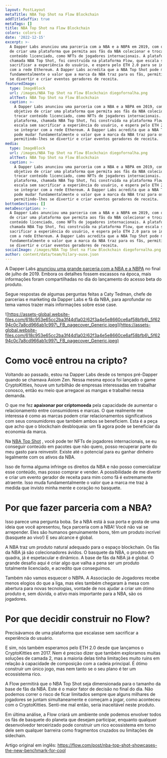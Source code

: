 ```yaml
---
layout: PostLayout
metaTitle: NBA Top Shot na Flow Blockchain
addTitleSuffix: true
metaTags: []
title: NBA Top Shot na Flow Blockchain
colors: colors-d
date: '2022-12-15'
excerpt: >-
  A Dapper Labs anunciou uma parceria com a NBA e a NBPA em 2019, com o objetivo
  de criar uma plataforma que permita aos fãs da NBA colecionar e trocar
  conteúdo licenciado, como NFTs de jogadores internacionais. A plataforma,
  chamada NBA Top Shot, foi construída na plataforma Flow, que escala sem
  sacrificar a experiência do usuário, e espera pelo ETH 2.0 para se integrar
  com a rede Ethereum. A Dapper Labs acredita que a NBA Top Shot pode mudar
  fundamentalmente o valor que a marca da NBA traz para os fãs, permitindo-lhes
  se divertir e criar eventos geradores de receita.
featuredImage:
  type: ImageBlock
  url: /images/NBA Top Shot na Flow Blockchain diegofornalha.png
  altText: NBA Top Shot na Flow Blockchain
  caption: >-
    A Dapper Labs anunciou uma parceria com a NBA e a NBPA em 2019, com o
    objetivo de criar uma plataforma que permita aos fãs da NBA colecionar e
    trocar conteúdo licenciado, como NFTs de jogadores internacionais. A
    plataforma, chamada NBA Top Shot, foi construída na plataforma Flow, que
    escala sem sacrificar a experiência do usuário, e espera pelo ETH 2.0 para
    se integrar com a rede Ethereum. A Dapper Labs acredita que a NBA Top Shot
    pode mudar fundamentalmente o valor que a marca da NBA traz para os fãs,
    permitindo-lhes se divertir e criar eventos geradores de receita.
media:
  type: ImageBlock
  url: /images/NBA Top Shot na Flow Blockchain diegofornalha.png
  altText: NBA Top Shot na Flow Blockchain
  caption: >-
    A Dapper Labs anunciou uma parceria com a NBA e a NBPA em 2019, com o
    objetivo de criar uma plataforma que permita aos fãs da NBA colecionar e
    trocar conteúdo licenciado, como NFTs de jogadores internacionais. A
    plataforma, chamada NBA Top Shot, foi construída na plataforma Flow, que
    escala sem sacrificar a experiência do usuário, e espera pelo ETH 2.0 para
    se integrar com a rede Ethereum. A Dapper Labs acredita que a NBA Top Shot
    pode mudar fundamentalmente o valor que a marca da NBA traz para os fãs,
    permitindo-lhes se divertir e criar eventos geradores de receita.
bottomSections: []
metaDescription: >-
  A Dapper Labs anunciou uma parceria com a NBA e a NBPA em 2019, com o objetivo
  de criar uma plataforma que permita aos fãs da NBA colecionar e trocar
  conteúdo licenciado, como NFTs de jogadores internacionais. A plataforma,
  chamada NBA Top Shot, foi construída na plataforma Flow, que escala sem
  sacrificar a experiência do usuário, e espera pelo ETH 2.0 para se integrar
  com a rede Ethereum. A Dapper Labs acredita que a NBA Top Shot pode mudar
  fundamentalmente o valor que a marca da NBA traz para os fãs, permitindo-lhes
  se divertir e criar eventos geradores de receita.
socialImage: /images/NBA Top Shot na Flow Blockchain diegofornalha.png
author: content/data/team/hilary-ouse.json
---
```

A Dapper Labs [anunciou uma grande parceria com a NBA e a NBPA](https://pr.nba.com/nba-nbpa-dapper-labs-blockchain-game/) no final de julho de 2019. Embora os detalhes fossem escassos na época, mais informações foram compartilhadas no dia do lançamento do acesso beta do produto.

Segue respostas de algumas perguntas feitas a Caty Tedman, chefe de parcerias e marketing da Dapper Labs e fã da NBA, para aprofundar no tema vamos trazer mais informações sobre esse case.

![https://assets-global.website-files.com/618c953e65cc2ba3f44d1a02/62f3a4e5e8660ce6af58bfb6\_5f6294c0c7a8cd966ab1c997\_FB_pagecover_Generic.jpeg](https://assets-global.website-files.com/618c953e65cc2ba3f44d1a02/62f3a4e5e8660ce6af58bfb6\_5f6294c0c7a8cd966ab1c997\_FB_pagecover_Generic.jpeg)

# **Como você entrou na cripto?**

Voltando ao passado, estou na Dapper Labs desde os tempos pré-Dapper quando se chamava Axiom Zen. Nessa mesma epoca foi lançado o game CryptoKitties, houve um turbilhão de empresas interessadas em trabalhar conosco, então eu meio que arregacei as mangas e trabalhei nessa demanda.

O que me fez **apaixonar por criptomoeda** pela capacidade de aumentar o relacionamento entre consumidores e marcas. O que realmente me interessa é como as marcas podem criar relacionamentos significativos com seus consumidores que também ambos se beneficiem. Esta é a peça que acho que o blockchain desbloqueia: um fã agora pode se beneficiar da economia da marca.

Na [NBA Top Shot](https://www.nbatopshot.com/) , você pode ter NFTs de jogadores internacionais, se eu conseguir conteúdo em pacotes que não quero, posso recuperar parte do meu gasto para reinvestir. Existe até o potencial para eu ganhar dinheiro legalmente com os ativos da NBA. 

Isso de forma alguma infringe os direitos da NBA e não posso comercializar esse conteúdo, mas posso comprar e vender. A possibilidade de me divertir e criar um evento gerador de receita para mim como fã é extremamente atraente. Isso muda fundamentalmente o valor que a marca me traz à medida que invisto minha mente e coração no basquete.

# **Por que fazer parceria com a NBA?**

Isso parece uma pergunta boba. Se a NBA está à sua porta e gosta de uma ideia que você apresentou, faça parceria com a NBA! Você não vai se arrepender. Eles são humanos genuinamente bons, têm um produto incrível (basquete ao vivo!) E seu alcance é global.

A NBA traz um produto natural adequado para o espaço blockchain. Os fãs da NBA já são colecionadores ávidos. O basquete da NBA, o produto em quadra, já é espetacular e dinâmico. A base de fãs da NBA já é global. O grande desafio aqui é criar algo que valha a pena ser um produto totalmente licenciado, e acredito que conseguimos.

Também não vamos esquecer o NBPA. A Associação de Jogadores recebe menos elogios do que a liga, mas eles também chegaram à mesa com abertura para novas tecnologias, vontade de nos ajudar a criar um ótimo produto e, sem dúvida, o ativo mais importante para a NBA, são os jogadores.

# **Por que decidir construir no Flow?**

Precisávamos de uma plataforma que escalasse sem sacrificar a experiência do usuário. 

E sim, nós também esperamos pelo ETH 2.0 desde que lançamos o CryptoKitties em 2017. Nem é preciso dizer que também exploramos muitas soluções de camada 2, mas a maioria delas tinha limitações muito ruins em relação à capacidade de composição com a cadeia principal. É ótimo construir um único jogo, mas nem tanto se o seu plano é ter um ecossistema rico.

A Flow permitirá que o NBA Top Shot seja dimensionada para o tamanho da base de fãs da NBA. Este é o maior fator de decisão no final do dia. Não podemos correr o risco de ficar limitados sempre que alguns milhares de jogadores se juntam simultaneamente e começam a jogar, como aconteceu com o CryptoKitties. Senti-me mal então, seria inaceitável neste produto.

Em última análise, a Flow criará um ambiente onde podemos envolver todos os fãs de basquete do planeta que desejam participar, enquanto qualquer desenvolvedor terceirizado pode construir um rico ecossistema em torno dele sem qualquer barreira como fragmentos cruzados ou limitações de sidechain.

Artigo original em inglês: <https://flow.com/post/nba-top-shot-showcases-the-new-benchmark-for-cool>
